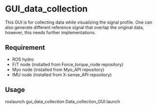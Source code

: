 # GUI_data_collection
This GUI is for collecting data while visualizing the signal profile.  One can also generate different reference signal that 
overlap the original data, however, this needs further implementations.

## Requirement
 - ROS hydro
 - F/T node (installed from Force_torque_node repository)
 - Myo node (installed from Myo_API repository)
 - IMU node (installed from X-sense_API repository)
 
## Usage
roslaunch gui_data_collection Data_collection_GUI.launch

